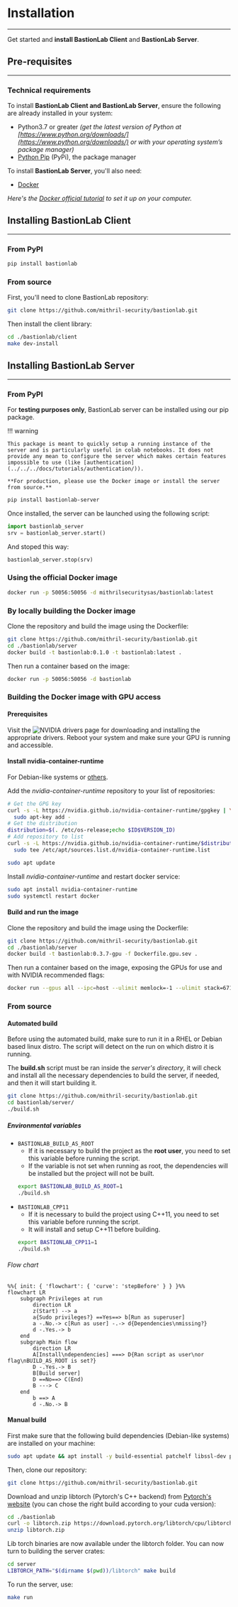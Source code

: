 # Installation
____________________________________________

Get started and **install BastionLab Client** and **BastionLab Server**.

## Pre-requisites
___________________________________________

### Technical requirements

To install **BastionLab Client and BastionLab Server**, ensure the following are already installed in your system:

- Python3.7 or greater *(get the latest version of Python at [https://www.python.org/downloads/](https://www.python.org/downloads/) or with your operating system’s package manager)*
- [Python Pip](https://pypi.org/project/pip/) (PyPi), the package manager

To install **BastionLab Server**, you'll also need:

- [Docker](https://www.docker.com/) 

*Here's the [Docker official tutorial](https://docker-curriculum.com/) to set it up on your computer.*

## Installing BastionLab Client
_____________________________________________

### From PyPI

```bash
pip install bastionlab
```

### From source

First, you'll need to clone BastionLab repository:
```bash
git clone https://github.com/mithril-security/bastionlab.git
```
Then install the client library:
```bash
cd ./bastionlab/client
make dev-install
```

## Installing BastionLab Server
______________________________________________

### From PyPI

For **testing purposes only**, BastionLab server can be installed using our pip package.

!!! warning

	This package is meant to quickly setup a running instance of the server and is particularly useful in colab notebooks. It does not provide any mean to configure the server which makes certain features impossible to use (like [authentication](../../../docs/tutorials/authentication/)).

	**For production, please use the Docker image or install the server from source.**
    
```bash
pip install bastionlab-server
```

Once installed, the server can be launched using the following script:

```py
import bastionlab_server
srv = bastionlab_server.start()
```

And stoped this way:

```py
bastionlab_server.stop(srv)
```

### Using the official Docker image

```bash
docker run -p 50056:50056 -d mithrilsecuritysas/bastionlab:latest
```

### By locally building the Docker image

Clone the repository and build the image using the Dockerfile:
```bash
git clone https://github.com/mithril-security/bastionlab.git
cd ./bastionlab/server
docker build -t bastionlab:0.1.0 -t bastionlab:latest .
```
Then run a container based on the image:
```bash
docker run -p 50056:50056 -d bastionlab
```

### Building the Docker image with GPU access

#### Prerequisites
Visit the ![NVIDIA drivers page](https://www.nvidia.com/Download/index.aspx) for downloading and installing the appropriate drivers.
Reboot your system and make sure your GPU is running and accessible.

#### Install nvidia-container-runtime
For Debian-like systems or [others](https://nvidia.github.io/nvidia-container-runtime/).

Add the *nvidia-container-runtime* repository to your list of repositories:
```bash
# Get the GPG key
curl -s -L https://nvidia.github.io/nvidia-container-runtime/gpgkey | \
  sudo apt-key add -
# Get the distribution
distribution=$(. /etc/os-release;echo $ID$VERSION_ID)
# Add repository to list
curl -s -L https://nvidia.github.io/nvidia-container-runtime/$distribution/nvidia-container-runtime.list | \
  sudo tee /etc/apt/sources.list.d/nvidia-container-runtime.list

sudo apt update
```
Install *nvidia-container-runtime* and restart docker service:
```bash
sudo apt install nvidia-container-runtime
sudo systemctl restart docker 
```
#### Build and run the image
Clone the repository and build the image using the Dockerfile:
```bash
git clone https://github.com/mithril-security/bastionlab.git
cd ./bastionlab/server
docker build -t bastionlab:0.3.7-gpu -f Dockerfile.gpu.sev .
```
Then run a container based on the image, exposing the GPUs for use and with NVIDIA recommended flags:
```bash
docker run --gpus all --ipc=host --ulimit memlock=-1 --ulimit stack=67108864 -p 50056:50056 bastionlab:0.3.7-gpu
```
### From source

#### Automated build
Before using the automated build, make sure to run it in a RHEL or Debian based linux distro. The script will detect on the run on which distro it is running.

The **build.sh** script must be ran inside the *server's directory*, it will check and install all the necessary dependencies to build the server, if needed, and then it will start building it.

```bash
git clone https://github.com/mithril-security/bastionlab.git
cd bastionlab/server/
./build.sh
```
##### Environmental variables
- `BASTIONLAB_BUILD_AS_ROOT`
  - If it is necessary to build the project as the **root user**, you need to set this variable before running the script.
  - If the variable is not set when running as root, the dependencies will be installed but the project will not be built.
  ```bash
  export BASTIONLAB_BUILD_AS_ROOT=1
  ./build.sh
  ```
- `BASTIONLAB_CPP11`
  - If it is necessary to build the project using C++11, you need to set this variable before running the script. 
  - It will install and setup C++11 before building. 
  ```bash
  export BASTIONLAB_CPP11=1
  ./build.sh
  ```

###### Flow chart
```mermaid
%%{ init: { 'flowchart': { 'curve': 'stepBefore' } } }%%
flowchart LR
    subgraph Privileges at run
        direction LR
        z(Start) --> a
        a{Sudo privileges?} ==Yes==> b[Run as superuser]
        a -.No.-> c[Run as user] -.-> d{Dependencies\nmissing?}
        d -.Yes.-> b
    end
    subgraph Main flow
        direction LR
        A[Install\ndependencies] ===> D{Ran script as user\nor flag\nBUILD_AS_ROOT is set?}
        D -.Yes.-> B
        B[Build server]
        D ==No==> C(End)
        B ---> C
    end
        b ==> A
        d -.No.-> B
```


#### Manual build

First make sure that the following build dependencies (Debian-like systems) are installed on your machine:
```bash
sudo apt update && apt install -y build-essential patchelf libssl-dev pkg-config curl unzip
```

Then, clone our repository:
```bash
git clone https://github.com/mithril-security/bastionlab.git
```
Download and unzip libtorch (Pytorch's C++ backend) from [Pytorch's website](https://pytorch.org/) (you can chose the right build according to your cuda version):
```bash
cd ./bastionlab
curl -o libtorch.zip https://download.pytorch.org/libtorch/cpu/libtorch-cxx11-abi-shared-with-deps-1.12.1%2Bcpu.zip
unzip libtorch.zip
```
Lib torch binaries are now available under the libtorch folder. You can now turn to building the server crates:
```bash
cd server
LIBTORCH_PATH="$(dirname $(pwd))/libtorch" make build
```

To run the server, use:
```bash
make run
```
